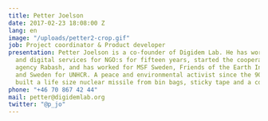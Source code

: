 ```yaml
---
title: Petter Joelson
date: 2017-02-23 18:08:00 Z
lang: en
image: "/uploads/petter2-crop.gif"
job: Project coordinator & Product developer
presentation: Petter Joelson is a co-founder of Digidem Lab. He has worked with web
  and digital services for NGO:s for fifteen years, started the cooperative communication
  agency Rabash, and has worked for MSF Sweden, Friends of the Earth International
  and Sweden for UNHCR. A peace and environmental activist since the 90's, he once
  built a life size nuclear missile from bin bags, sticky tape and a computer fan.
phone: "+46 70 867 42 44"
mail: petter@digidemlab.org
twitter: "@p_jo"
---
```


